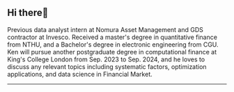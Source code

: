 <!--
**KenChiang1997/KenChiang1997** is a ✨ _special_ ✨ repository because its `README.md` (this file) appears on your GitHub profile.

- 🔭 I’m currently working on ...
- 🌱 I’m currently learning ...
- 👯 I’m looking to collaborate on ...
- 🤔 I’m looking for help with ...
- 💬 Ask me about ...
- 📫 How to reach me: ...
- 😄 Pronouns: ...
- ⚡ Fun fact: ...
-->

<h2 align="left">Hi there👋</h2>
Previous data analyst intern at Nomura Asset Management and GDS contractor at Invesco. Received a master's degree in quantitative finance from NTHU, and a Bachelor's degree in electronic engineering from CGU. Ken will pursue another postgraduate degree in computational finance at King's College London from Sep. 2023 to Sep. 2024, and he loves to discuss any relevant topics including systematic factors, optimization applications, and data science in Financial Market.

---

